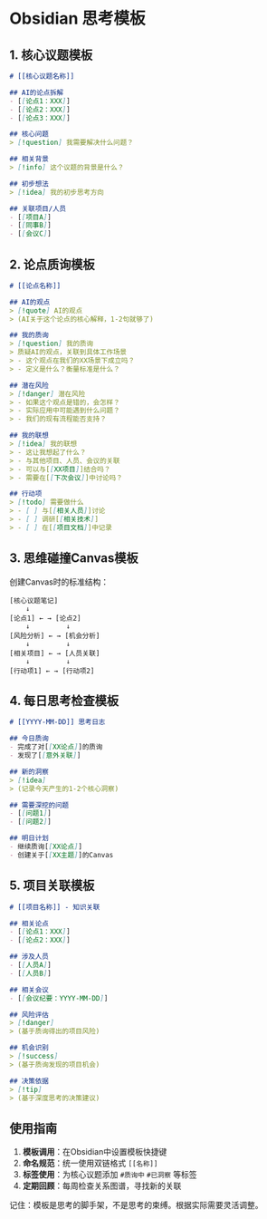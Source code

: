 # Obsidian 思考模板

## 1. 核心议题模板

````markdown
# [[核心议题名称]]

## AI的论点拆解
- [[论点1：XXX]]
- [[论点2：XXX]] 
- [[论点3：XXX]]

## 核心问题
> [!question] 我需要解决什么问题？

## 相关背景
> [!info] 这个议题的背景是什么？

## 初步想法
> [!idea] 我的初步思考方向

## 关联项目/人员
- [[项目A]]
- [[同事B]]
- [[会议C]]
````

## 2. 论点质询模板

````markdown
# [[论点名称]]

## AI的观点
> [!quote] AI的观点
> (AI关于这个论点的核心解释，1-2句就够了)

## 我的质询
> [!question] 我的质询
> 质疑AI的观点，关联到具体工作场景
> - 这个观点在我们的XX场景下成立吗？
> - 定义是什么？衡量标准是什么？

## 潜在风险
> [!danger] 潜在风险
> - 如果这个观点是错的，会怎样？
> - 实际应用中可能遇到什么问题？
> - 我们的现有流程能否支持？

## 我的联想
> [!idea] 我的联想
> - 这让我想起了什么？
> - 与其他项目、人员、会议的关联
> - 可以与[[XX项目]]结合吗？
> - 需要在[[下次会议]]中讨论吗？

## 行动项
> [!todo] 需要做什么
> - [ ] 与[[相关人员]]讨论
> - [ ] 调研[[相关技术]]
> - [ ] 在[[项目文档]]中记录
````

## 3. 思维碰撞Canvas模板

创建Canvas时的标准结构：

```
[核心议题笔记] 
    ↓
[论点1] ← → [论点2]
    ↓         ↓
[风险分析] ← → [机会分析]
    ↓         ↓
[相关项目] ← → [人员关联]
    ↓         ↓
[行动项1] ← → [行动项2]
```

## 4. 每日思考检查模板

````markdown
# [[YYYY-MM-DD]] 思考日志

## 今日质询
- 完成了对[[XX论点]]的质询
- 发现了[[意外关联]]

## 新的洞察
> [!idea] 
> (记录今天产生的1-2个核心洞察)

## 需要深挖的问题
- [[问题1]]
- [[问题2]]

## 明日计划
- 继续质询[[XX论点]]
- 创建关于[[XX主题]]的Canvas
````

## 5. 项目关联模板

````markdown
# [[项目名称]] - 知识关联

## 相关论点
- [[论点1：XXX]]
- [[论点2：XXX]]

## 涉及人员
- [[人员A]]
- [[人员B]]

## 相关会议
- [[会议纪要：YYYY-MM-DD]]

## 风险评估
> [!danger] 
> (基于质询得出的项目风险)

## 机会识别
> [!success] 
> (基于质询发现的项目机会)

## 决策依据
> [!tip] 
> (基于深度思考的决策建议)
````

## 使用指南

1. **模板调用**：在Obsidian中设置模板快捷键
2. **命名规范**：统一使用双链格式 `[[名称]]`
3. **标签使用**：为核心议题添加 `#质询中` `#已洞察` 等标签
4. **定期回顾**：每周检查关系图谱，寻找新的关联

记住：模板是思考的脚手架，不是思考的束缚。根据实际需要灵活调整。